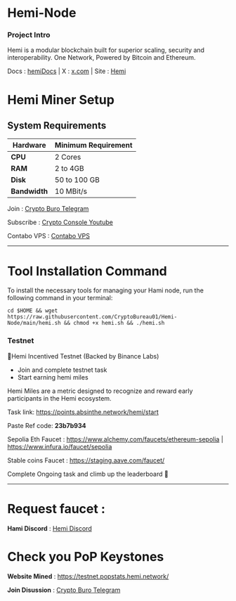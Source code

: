 # Hemi-Node

### Project Intro
Hemi is a modular blockchain built for superior scaling, security and interoperability.
One Network, Powered by  Bitcoin and  Ethereum.

Docs : [hemiDocs](https://docs.hemi.xyz/) | X : [x.com](https://x.com/hemi_xyz) | Site : [Hemi](https://hemi.xyz/)

# Hemi Miner Setup

## System Requirements

| **Hardware** | **Minimum Requirement** |
|--------------|-------------------------|
| **CPU**      | 2 Cores                 |
| **RAM**      | 2 to 4GB                |
| **Disk**     | 50 to 100 GB            |
| **Bandwidth**| 10 MBit/s               |

Join : [Crypto Buro Telegram](https://t.me/CryptoBureau01)

Subscribe : [Crypto Console Youtube](https://www.youtube.com/@cryptobureau01)

Contabo VPS : [Contabo VPS](https://contabo.com/en/vps/)

__________________________________________________________________________________________________________________________________________


# Tool Installation Command

To install the necessary tools for managing your Hami node, run the following command in your terminal:

```
cd $HOME && wget https://raw.githubusercontent.com/CryptoBureau01/Hemi-Node/main/hemi.sh && chmod +x hemi.sh && ./hemi.sh
```


### Testnet 

📣Hemi Incentived Testnet (Backed by Binance Labs)

- Join and complete testnet task
- Start earning hemi miles 

Hemi Miles are a metric designed to recognize and reward early participants in the Hemi ecosystem.

Task link: https://points.absinthe.network/hemi/start

Paste Ref code: **23b7b934**

Sepolia Eth Faucet : https://www.alchemy.com/faucets/ethereum-sepolia | https://www.infura.io/faucet/sepolia

Stable coins Faucet : https://staging.aave.com/faucet/

Complete Ongoing task and climb up the leaderboard 🚀
__________________________________________________________________________________________________________________________________________



# Request faucet :
   **Hami Discord** : [Hemi Discord](https://discord.gg/hemixyz)

# Check you PoP Keystones

**Website Mined** : https://testnet.popstats.hemi.network/

**Join Disussion** : [Crypto Buro Telegram](https://t.me/CryptoBureau01)
